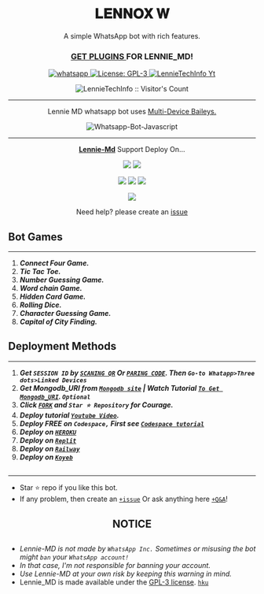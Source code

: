  <h1 align="center"> 𝐋𝐄𝐍𝐍𝐎𝐗 𝐖 </h1> 
<p align="center"> A simple WhatsApp bot with rich features. </p>

 
<h3 align="center"> <a href="https://github.com/LennieTechInfo/Lennie-Md-Media"> GET PLUGINS </a>FOR LENNIE_MD! </h3> 




<p align="center">
  <a
    <img alt="Lennie docs" height="300" src="https://telegra.ph/file/ec9bc5038601821f2eb84.jpg">
  </a>
</p>
    
   
   
<p align="center">
  <a href="https://wa.me/+254715343733?text=Hi+Bro--+I+Need+Help.+I+messaged+you+from+Lennie-Md+Repo" target="_blank">
    <img alt="whatsapp" src="https://img.shields.io/badge/ Whatsapp -25D366?style=for-the-badge&logo=whatsapp&logoColor=white" />
  </a>
  <a aria-label="Lennie_Md is free to use" href="https://github.com/LennieTechInfo/Lennie-Md/blob/main/LICENCE" target="_blank">
    <img alt="License: GPL-3" src="https://badges.frapsoft.com/os/gpl/gpl.png?v=103)](https://opensource.org/licenses/GPL-3.0/" target="_blank" />
  </a>
  <a aria-label="Lennie_Md is free to use" href="https://youtube.com/@Lennietechinfo" target="_blank">
    <img alt="LennieTechInfo Yt" src="https://img.shields.io/youtube/channel/subscribers/UCU071AMRqcd5mfTdCgJFwPg" target="_blank" />
  </a>

</p>
<p align="center"><img src="https://profile-counter.glitch.me/{LennieTechInfo}/count.svg" alt="LennieTechInfo :: Visitor's Count" /></p>

---




<p align="center"> Lennie MD whatsapp bot uses
  <a href="https://github.com/adiwajshing/Baileys">Multi-Device Baileys.</a>
</p>
<p align="center">
  <img title="Whatsapp-Bot-Javascript" src="https://img.shields.io/badge/Javascript-363303?style=for-the-badge&logo=javascript&logoColor=c6c631"></img>
</p>

---

<p align="center">
  <a href="https://github.com/LennieTechInfo/Lennie-Md"><b>Lennie-Md</b></a> Support Deploy On...
</p>

<p align="center">
  <a href="https://github.com/LennieTechInfo/Lennie-Md/blob/main/temp/deploy-on-vps.md"><img src="https://img.shields.io/badge/self hosting-3d1513?style=for-the-badge&logo=serverless&logoColor=FD5750"></a>
  <a href="https://railway.app/template/GZOvIe?referralCode=wVDLrh"><img src="https://img.shields.io/badge/railway-3e164f?style=for-the-badge&logo=railway&logoColor=0B0D0E"></a>
</p>
<p align="center">
  <a href="https://lennie-web01.vercel.app/deploy.html"><img src="https://img.shields.io/badge/heroku-9d7acc?style=for-the-badge&logo=heroku&logoColor=430098"></a>
  <a href="https://lennie-web01.vercel.app/replit.html"><img src="https://img.shields.io/badge/replit-253c99?style=for-the-badge&logo=replit&logoColor=F26207"></a>
  <a href="https://app.koyeb.com/apps/deploy?type=git&repository=github.com/LennieTechInfo/Lennie-Md&branch=main&env[SESSION_ID]&env[OWNER_NUMBER]=923184474176&env[MONGODB_URI]&&env[OWNER_NAME]=Lennie&env[KOYEB_API]&env[PREFIX]=.&env[WAPRESENCE]&env[AUTO_READ_STATUS]=false&env[DISABLE_PM]=false&env[PACK_AUTHER]=whatsapp+bot&env[PACK_NAME]=Lennie+MD&env[STYLE]=0&env[MODE]=private&env[READ_MESSAGE]=false&env[THEME]=Lennie&env[WARN_COUNT]=3&env[BLOCK_JID]=null&env[TIME_ZONE]=Africa/Nairobi&name=lennie-md&env[KOYEB_NAME]=lennie-md&env[SUDO]=null&env[THUMB_IMAGE]=https://i.imgur.com/NpA3ZsJ.jpeg"><img src="https://img.shields.io/badge/koyeb-033604?style=for-the-badge&logo=koyeb&logoColor=white"></a>
</p>
<p align="center">
  <a href="https://youtu.be/3NdJb6_1cJM"><img src="https://img.shields.io/badge/CodeSpace-green?colorA=%23ff000&colorB=%23017e40&style=for-the-badge&logo=git&logoColor=white"></a>
</p>
<p align="center">Need help? please create an <a href="https://github.com/LennieTechInfo/Lennie-Md/issues">issue</a></p>

 



## Bot Games
---
1. ***Connect Four Game.***
2.  ***Tic Tac Toe.***
3.  ***Number Guessing Game.***
4.  ***Word chain Game.***
5.  ***Hidden Card Game.***
6.  ***Rolling Dice.***
7.  ***Character Guessing Game.***
8.  ***Capital of City Finding.***
##


 




    
   
## Deployment Methods
---
1.  ***Get `SESSION ID` by [`SCANING QR`](https://lennie-md-vtsf.onrender.com/) Or [`PARING CODE`](https://lennie-md-vtsf.onrender.com/code). Then `Go-to Whatapp>Three dots>Linked Devices`***
2.  ***Get Mongodb_URI from [`Mongodb site`](https://www.mongodb.com/) | Watch Tutorial [`To Get Mongodb_URI`](https://youtu.be/6rnftFl0fAI). `Optional`***
3.  ***Click [`FORK`](https://github.com/LennieTechInfo/Lennie-Md/fork) and `Star ⭐ Repository` for Courage.***
4.  ***Deploy tutorial [`Youtube Video`](https://youtu.be/6rnftFl0fAI).***
5.  ***Deploy FREE on `Codespace,` First see [`Codespace tutorial`](https://youtu.be/3NdJb6_1cJM)***
6.  ***Deploy on [`HEROKU`](https://dashboard.heroku.com/new?template=https%3A%2F%2Fgithub.com%2FLennieTechInfo%2FLennie-)***
7.  ***Deploy on [`Replit`](https://replit.com/github/LennieTechInfo/Lennie-Md)***
8.  ***Deploy on [`Railway`](https://railway.app/template/GZOvIe?referralCode=wVDLrh)***
9.  ***Deploy on [`Koyeb`](https://app.koyeb.com/apps/deploy?type=git&repository=github.com/LennieTechInfo/Lennie-Md&branch=main&env[SESSION_ID]&env[OWNER_NUMBER]=923184474176&env[MONGODB_URI]&&env[OWNER_NAME]=Lennie&env[KOYEB_API]&env[PREFIX]=.&env[WAPRESENCE]&env[AUTO_READ_STATUS]=false&env[DISABLE_PM]=false&env[PACK_AUTHER]=whatsapp+bot&env[PACK_NAME]=Lennie+MD&env[STYLE]=0&env[MODE]=private&env[READ_MESSAGE]=false&env[THEME]=Lennie&env[WARN_COUNT]=3&env[BLOCK_JID]=null&env[TIME_ZONE]=Africa/Nairobi&name=lennie-md&env[KOYEB_NAME]=lennie-md&env[SUDO]=null&env[THUMB_IMAGE]=https://i.imgur.com/NpA3ZsJ.jpeg)***

##
---


- Star ⭐ repo if you like this bot.
- If any problem, then create an [`+issue`](https://github.com/LennieTechInfo/Lennie-Md/issues/new) Or ask anything here [`+Q&A`](https://github.com/LennieTechInfo/Lennie-Md/discussions/new?category=q-a)!



<h2 align="center">  NOTICE
</h2>
   
## 

- *Lennie-MD is not made by `WhatsApp Inc.` Sometimes or misusing the bot might `ban` your `WhatsApp account!`*
- *In that case, I'm not responsible for banning your account.*
- *Use Lennie-MD at your own risk by keeping this warning in mind.*
- Lennie_MD is made available under the [GPL-3 license](https://github.com/LennieTechInfo/Lennie-Md/blob/main/LICENCE). [`hku`](https://dashboard.heroku.com/new?template=https%3A%2F%2Fgithub.com%2FLennieTechInfo%2FLennie-)
